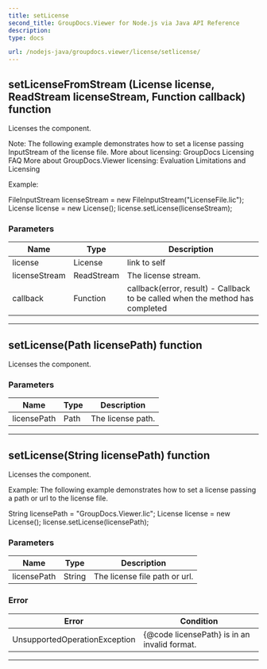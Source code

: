 ```yaml
---
title: setLicense
second_title: GroupDocs.Viewer for Node.js via Java API Reference
description: 
type: docs

url: /nodejs-java/groupdocs.viewer/license/setlicense/
---
```


## setLicenseFromStream (License license, ReadStream licenseStream, Function callback)  function

 Licenses the component.
 

 Note: 
 The following example demonstrates how to set a license passing InputStream of the license file.
 More about licensing: GroupDocs Licensing FAQ
 More about GroupDocs.Viewer licensing: Evaluation Limitations and Licensing
 

 Example: 
  
 FileInputStream licenseStream = new FileInputStream("LicenseFile.lic");
 License license = new License();
 license.setLicense(licenseStream);
 
 

### Parameters

| Name | Type | Description |
| --- | --- | --- |
| license | License  | link to self |
| licenseStream | ReadStream | The license stream. |
| callback | Function | callback(error, result) - Callback to be called when the method has completed |


---


## setLicense(Path licensePath)  function

 Licenses the component.
 

### Parameters

| Name | Type | Description |
| --- | --- | --- |
| licensePath | Path | The license path. |


---


## setLicense(String licensePath)  function

 Licenses the component.
 

 Example: 
 The following example demonstrates how to set a license
 passing a path or url to the license file.
  
 String licensePath = "GroupDocs.Viewer.lic";
 License license = new License();
 license.setLicense(licensePath);
 
 

### Parameters

| Name | Type | Description |
| --- | --- | --- |
| licensePath | String | The license file path or url. |

### Error

| Error | Condition |
| --- | --- |
 | UnsupportedOperationException | {@code licensePath} is in an invalid format. |


---



